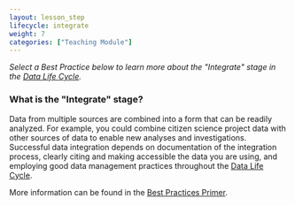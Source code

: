 ```yaml
---
layout: lesson_step
lifecycle: integrate
weight: 7
categories: ["Teaching Module"]
---
```


*Select a Best Practice below to learn more about the "Integrate" stage in the <a href="https://www.dataone.org/data-life-cycle" target="_blank">Data Life Cycle</a>.*

### What is the "Integrate" stage?

Data from multiple sources are combined into a form that can be readily analyzed. For example, you could combine citizen science project data with other sources of data to enable new analyses and investigations. Successful data integration depends on documentation of the integration process, clearly citing and making accessible the data you are using, and employing good data management practices throughout the <a href="https://www.dataone.org/data-life-cycle" target="_blank">Data Life Cycle</a>.

More information can be found in the <a href="https://www.dataone.org/sites/all/documents/DataONE_BP_Primer_020212.pdf" target="_blank">Best Practices Primer</a>.

